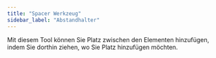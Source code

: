 ```yaml
---
title: "Spacer Werkzeug"
sidebar_label: "Abstandhalter"
---
```


Mit diesem Tool können Sie Platz zwischen den Elementen hinzufügen, indem Sie dorthin ziehen, wo Sie Platz hinzufügen möchten.

